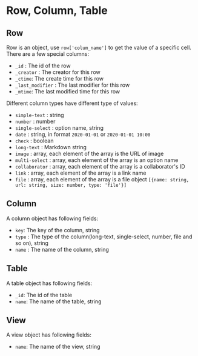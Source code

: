 # Row, Column, Table

## Row

Row is an object, use `row['colum_name']` to get the value of a specific cell. There are a few special columns:

* `_id` : The id of the row
* `_creator` : The creator for this row
* `_ctime`: The create time for this row
* `_last_modifier` : The last modifier for this row
* `_mtime`: The last modified time for this row

Different column types have different type of values:

* `simple-text` : string
* `number` : number
* `single-select` : option name, string
* `date` : string, in format `2020-01-01` or `2020-01-01 10:00` 
* `check` : boolean
* `long-text` : Markdown string
* `image` : array, each element of the array is the URL of image
* `multi-select` : array, each element of the array is an option name
* `collaborator` : array, each element of the array is a collaborator's ID
* `link` : array, each element of the array is a link name
* `file` : array, each element of the array is a file object  `[{name: string, url: string, size: number, type: 'file'}]`

## Column

A column object has following fields:

* `key`:  The key of the column, string
* `type` : The type of the column(long-text, single-select, number, file and so on), string
* `name` : The name of the column, string

## Table

A table object has following fields:

* `_id`: The id of the table 
* `name`: The name of the table, string

## View

A view object has following fields:

* `name`: The name of the view, string
